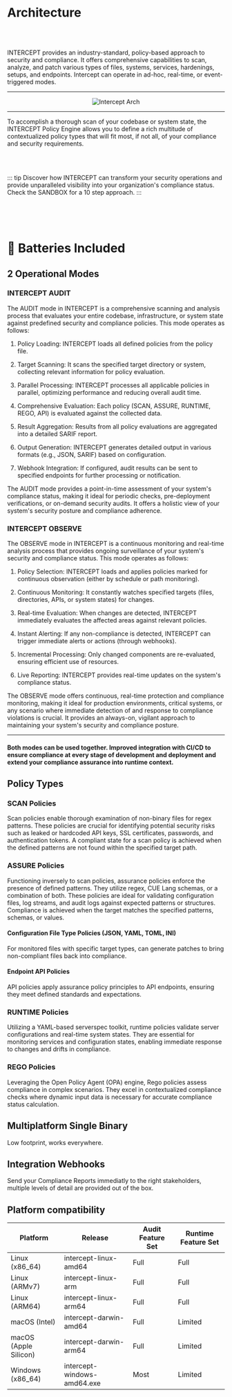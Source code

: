 
# Architecture

<br><br>

INTERCEPT provides an industry-standard, policy-based approach to security and compliance. It offers comprehensive capabilities to scan, analyze, and patch various types of files, systems, services, hardenings, setups, and endpoints. Intercept can operate in ad-hoc, real-time, or event-triggered modes.

---

<p align="center">
  <img alt="Intercept Arch" src="/arch.png">
</p>

---

To accomplish a thorough scan of your codebase or system state, the INTERCEPT Policy Engine allows you to define a rich multitude of contextualized policy types that will fit most, if not all, of your compliance and security requirements.


<br><br>


::: tip
Discover how INTERCEPT can transform your security operations and provide unparalleled visibility into your organization's compliance status. Check the SANDBOX for a 10 step approach.
:::


<br><br><br>

# 🔋 Batteries Included

## 2 Operational Modes

### INTERCEPT AUDIT

The AUDIT mode in INTERCEPT is a comprehensive scanning and analysis process that evaluates your entire codebase, infrastructure, or system state against predefined security and compliance policies. This mode operates as follows:

1. Policy Loading: INTERCEPT loads all defined policies from the policy file.

2. Target Scanning: It scans the specified target directory or system, collecting relevant information for policy evaluation.

3. Parallel Processing: INTERCEPT processes all applicable policies in parallel, optimizing performance and reducing overall audit time.

4. Comprehensive Evaluation: Each policy (SCAN, ASSURE, RUNTIME, REGO, API) is evaluated against the collected data.

5. Result Aggregation: Results from all policy evaluations are aggregated into a detailed SARIF report.

6. Output Generation: INTERCEPT generates detailed output in various formats (e.g., JSON, SARIF) based on configuration.

7. Webhook Integration: If configured, audit results can be sent to specified endpoints for further processing or notification.

The AUDIT mode provides a point-in-time assessment of your system's compliance status, making it ideal for periodic checks, pre-deployment verifications, or on-demand security audits. It offers a holistic view of your system's security posture and compliance adherence.

### INTERCEPT OBSERVE

The OBSERVE mode in INTERCEPT is a continuous monitoring and real-time analysis process that provides ongoing surveillance of your system's security and compliance status. This mode operates as follows:

1. Policy Selection: INTERCEPT loads and applies policies marked for continuous observation (either by schedule or path monitoring).

2. Continuous Monitoring: It constantly watches specified targets (files, directories, APIs, or system states) for changes.

3. Real-time Evaluation: When changes are detected, INTERCEPT immediately evaluates the affected areas against relevant policies.

4. Instant Alerting: If any non-compliance is detected, INTERCEPT can trigger immediate alerts or actions (through webhooks).

5. Incremental Processing: Only changed components are re-evaluated, ensuring efficient use of resources.

6. Live Reporting: INTERCEPT provides real-time updates on the system's compliance status.

The OBSERVE mode offers continuous, real-time protection and compliance monitoring, making it ideal for production environments, critical systems, or any scenario where immediate detection of and response to compliance violations is crucial. It provides an always-on, vigilant approach to maintaining your system's security and compliance posture.

---

#### Both modes can be used together. Improved integration with CI/CD to ensure compliance at every stage of development and deployment and extend your compliance assurance into runtime context.




## Policy Types

### SCAN Policies
Scan policies enable thorough examination of non-binary files for regex patterns. These policies are crucial for identifying potential security risks such as leaked or hardcoded API keys, SSL certificates, passwords, and authentication tokens. A compliant state for a scan policy is achieved when the defined patterns are not found within the specified target path.
### ASSURE Policies
Functioning inversely to scan policies, assurance policies enforce the presence of defined patterns. They utilize regex, CUE Lang schemas, or a combination of both. These policies are ideal for validating configuration files, log streams, and audit logs against expected patterns or structures. Compliance is achieved when the target matches the specified patterns, schemas, or values.
#### Configuration File Type Policies (JSON, YAML, TOML, INI)
For monitored files with specific target types,  can generate patches to bring non-compliant files back into compliance.
#### Endpoint API Policies
API policies apply assurance policy principles to API endpoints, ensuring they meet defined standards and expectations.
### RUNTIME Policies
Utilizing a YAML-based serverspec toolkit, runtime policies validate server configurations and real-time system states. They are essential for monitoring services and configuration states, enabling immediate response to changes and drifts in compliance.
### REGO Policies
Leveraging the Open Policy Agent (OPA) engine, Rego policies assess compliance in complex scenarios. They excel in contextualized compliance checks where dynamic input data is necessary for accurate compliance status calculation.

## Multiplatform Single Binary

Low footprint, works everywhere.

## Integration Webhooks

Send your Compliance Reports immediatly to the right stakeholders, multiple levels of detail are provided out of the box.


## Platform compatibility

| Platform | Release | Audit Feature Set | Runtime Feature Set |
|----------|-------------| ---- |---- |
| Linux (x86_64) | intercept-linux-amd64 | Full | Full |
| Linux (ARMv7) | intercept-linux-arm |  Full | Full |
| Linux (ARM64) | intercept-linux-arm64 |  Full | Full |
| macOS (Intel) | intercept-darwin-amd64 | Full |Limited |
| macOS (Apple Silicon) | intercept-darwin-arm64 | Full |Limited |
| Windows (x86_64) | intercept-windows-amd64.exe | Most |Limited |